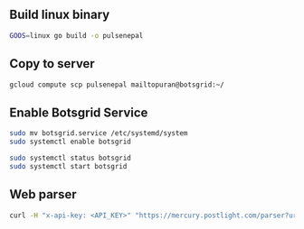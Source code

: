 ## Build linux binary
```bash
GOOS=linux go build -o pulsenepal
```
## Copy to server 
```bash
gcloud compute scp pulsenepal mailtopuran@botsgrid:~/
```

## Enable Botsgrid Service 
```bash
sudo mv botsgrid.service /etc/systemd/system
sudo systemctl enable botsgrid
```

```bash
sudo systemctl status botsgrid
sudo systemctl start botsgrid
```

## Web parser
```bash
curl -H "x-api-key: <API_KEY>" "https://mercury.postlight.com/parser?url=https://www.youtube.com/watch?v=yod7ygeIHNo"
```